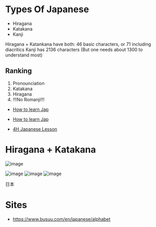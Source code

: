 # Types Of Japanese
- Hiragana 
- Katakana
- Kanji

Hiragana + Katankana have both: 46 basic characters, or 71 including diacritics
Kanji has 2136 characters (But one needs about 1300 to understand most)

## Ranking 
1. Pronounciation
2. Katakana
3. Hiragana
4. !!!No Romanji!!!

- [How to learn Jap](https://www.youtube.com/watch?v=bdK4xBJpox0)
- [How to learn Jap](https://www.youtube.com/watch?v=7b0EE3mTn3g)

- [4H Japanese Lesson](https://www.youtube.com/watch?v=8YV8KmfBbBM)

# Hiragana + Katakana

![image](https://user-images.githubusercontent.com/85735034/189753372-8caab3d5-fd05-4739-9edb-f037f6569456.png)

![image](https://user-images.githubusercontent.com/85735034/189753434-deb5c708-208d-494f-bd3d-4f3b73d6f467.png)
![image](https://user-images.githubusercontent.com/85735034/189753458-14d9158a-22fb-4e0a-a0fd-432944113cab.png)
![image](https://user-images.githubusercontent.com/85735034/189753491-e6a8c5b8-e218-4f92-a18f-b9875d9f8459.png)


日本


# Sites
- https://www.busuu.com/en/japanese/alphabet
